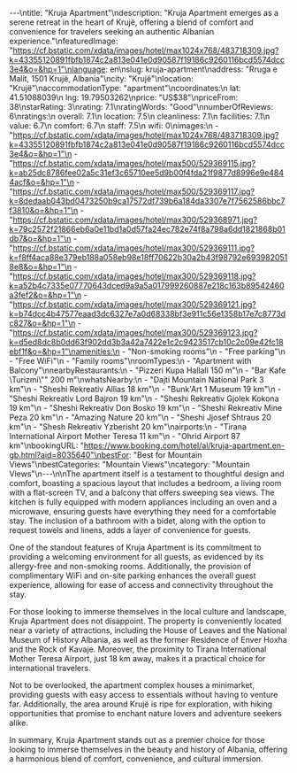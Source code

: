 ---\ntitle: "Kruja Apartment"\ndescription: "Kruja Apartment emerges as a serene retreat in the heart of Krujë, offering a blend of comfort and convenience for travelers seeking an authentic Albanian experience."\nfeaturedImage: "https://cf.bstatic.com/xdata/images/hotel/max1024x768/483718309.jpg?k=43355120891fbfb1874c2a813e041e0d90587f19186c9260116bcd5574dcc3e4&o=&hp=1"\nlanguage: en\nslug: kruja-apartment\naddress: "Rruga e Malit, 1501 Krujë, Albania"\ncity: "Krujë"\nlocation: "Krujë"\naccommodationType: "apartment"\ncoordinates:\n  lat: 41.51088039\n  lng: 19.79503262\nprice: "US$38"\npriceFrom: 38\nstarRating: 3\nrating: 7.1\nratingWords: "Good"\nnumberOfReviews: 6\nratings:\n  overall: 7.1\n  location: 7.5\n  cleanliness: 7.1\n  facilities: 7.1\n  value: 6.7\n  comfort: 6.7\n  staff: 7.5\n  wifi: 0\nimages:\n  - "https://cf.bstatic.com/xdata/images/hotel/max1024x768/483718309.jpg?k=43355120891fbfb1874c2a813e041e0d90587f19186c9260116bcd5574dcc3e4&o=&hp=1"\n  - "https://cf.bstatic.com/xdata/images/hotel/max500/529369115.jpg?k=ab25dc8786fee02a5c31ef3c65710ee5d9b00f4fda21f9877d8996e9e4844acf&o=&hp=1"\n  - "https://cf.bstatic.com/xdata/images/hotel/max500/529369117.jpg?k=8dedaab043bd0473250b9ca17572df739b6a184da3307e7f7562586bbc7f3810&o=&hp=1"\n  - "https://cf.bstatic.com/xdata/images/hotel/max300/529368971.jpg?k=79c2572f21866eb6a0e11bd1a0d57fa24ec782e74f8a798a6dd1821868b01db7&o=&hp=1"\n  - "https://cf.bstatic.com/xdata/images/hotel/max300/529369111.jpg?k=f8ff4aca88e379eb188a058eb98e18ff70622b30a2b43f98792e6939820518e8&o=&hp=1"\n  - "https://cf.bstatic.com/xdata/images/hotel/max300/529369118.jpg?k=a52b4c7335e07770643dced9a9a5a017999260887e218c163b89542460a3fef2&o=&hp=1"\n  - "https://cf.bstatic.com/xdata/images/hotel/max300/529369121.jpg?k=b74dcc4b47577eaad3dc6327e7a0d68338bf3e911c56e1358b17e7c8773dc827&o=&hp=1"\n  - "https://cf.bstatic.com/xdata/images/hotel/max300/529369123.jpg?k=d5ed8dc8b0dd63f902dd3b3a42a7422e1c2c9423517cb10c2c09e42fc18ebf1f&o=&hp=1"\namenities:\n  - "Non-smoking rooms"\n  - "Free parking"\n  - "Free WiFi"\n  - "Family rooms"\nroomTypes:\n  - "Apartment with Balcony"\nnearbyRestaurants:\n  - "Pizzeri Kupa Hallall 150 m"\n  - "Bar Kafe \Turizmi\\"\" 200 m"\nwhatsNearby:\n  - "Dajti Mountain National Park 3 km"\n  - "Sheshi Rekreativ Allias 18 km"\n  - "Bunk'Art 1 Museum 19 km"\n  - "Sheshi Rekreativ Lord Bajron 19 km"\n  - "Sheshi Rekreativ Gjolek Kokona 19 km"\n  - "Sheshi Rekreativ Don Bosko 19 km"\n  - "Sheshi Rekreativ Mine Peza 20 km"\n  - "Amazing Nature 20 km"\n  - "Sheshi Jjosef Shtraus 20 km"\n  - "Shesh Rekreativ Yzberisht 20 km"\nairports:\n  - "Tirana International Airport Mother Teresa 11 km"\n  - "Ohrid Airport 87 km"\nbookingURL: "https://www.booking.com/hotel/al/kruja-apartment.en-gb.html?aid=8035640"\nbestFor: "Best for Mountain Views"\nbestCategories: "Mountain Views"\ncategory: "Mountain Views"\n---\n\nThe apartment itself is a testament to thoughtful design and comfort, boasting a spacious layout that includes a bedroom, a living room with a flat-screen TV, and a balcony that offers sweeping sea views. The kitchen is fully equipped with modern appliances including an oven and a microwave, ensuring guests have everything they need for a comfortable stay. The inclusion of a bathroom with a bidet, along with the option to request towels and linens, adds a layer of convenience for guests.

One of the standout features of Kruja Apartment is its commitment to providing a welcoming environment for all guests, as evidenced by its allergy-free and non-smoking rooms. Additionally, the provision of complimentary WiFi and on-site parking enhances the overall guest experience, allowing for ease of access and connectivity throughout the stay.

For those looking to immerse themselves in the local culture and landscape, Kruja Apartment does not disappoint. The property is conveniently located near a variety of attractions, including the House of Leaves and the National Museum of History Albania, as well as the former Residence of Enver Hoxha and the Rock of Kavaje. Moreover, the proximity to Tirana International Mother Teresa Airport, just 18 km away, makes it a practical choice for international travelers.

Not to be overlooked, the apartment complex houses a minimarket, providing guests with easy access to essentials without having to venture far. Additionally, the area around Krujë is ripe for exploration, with hiking opportunities that promise to enchant nature lovers and adventure seekers alike.

In summary, Kruja Apartment stands out as a premier choice for those looking to immerse themselves in the beauty and history of Albania, offering a harmonious blend of comfort, convenience, and cultural immersion.